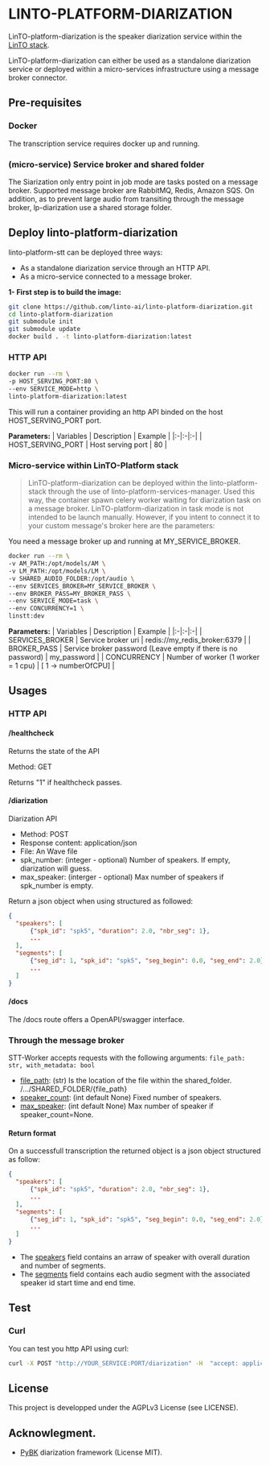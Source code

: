 # LINTO-PLATFORM-DIARIZATION
LinTO-platform-diarization is the speaker diarization service within the [LinTO stack](https://github.com/linto-ai/linto-platform-stack).

LinTO-platform-diarization can either be used as a standalone diarization service or deployed within a micro-services infrastructure using a message broker connector.

## Pre-requisites

### Docker
The transcription service requires docker up and running.

### (micro-service) Service broker and shared folder
The Siarization only entry point in job mode are tasks posted on a message broker. Supported message broker are RabbitMQ, Redis, Amazon SQS.
On addition, as to prevent large audio from transiting through the message broker, lp-diarization use a shared storage folder.

## Deploy linto-platform-diarization
linto-platform-stt can be deployed three ways:
* As a standalone diarization service through an HTTP API.
* As a micro-service connected to a message broker.

**1- First step is to build the image:**

```bash
git clone https://github.com/linto-ai/linto-platform-diarization.git
cd linto-platform-diarization
git submodule init
git submodule update
docker build . -t linto-platform-diarization:latest
```

### HTTP API

```bash
docker run --rm \
-p HOST_SERVING_PORT:80 \
--env SERVICE_MODE=http \
linto-platform-diarization:latest
```

This will run a container providing an http API binded on the host HOST_SERVING_PORT port.

**Parameters:**
| Variables | Description | Example |
|:-|:-|:-|
| HOST_SERVING_PORT | Host serving port | 80 |

### Micro-service within LinTO-Platform stack
>LinTO-platform-diarization can be deployed within the linto-platform-stack through the use of linto-platform-services-manager. Used this way, the container spawn celery worker waiting for diarization task on a message broker.
>LinTO-platform-diarization in task mode is not intended to be launch manually.
>However, if you intent to connect it to your custom message's broker here are the parameters:

You need a message broker up and running at MY_SERVICE_BROKER.

```bash
docker run --rm \
-v AM_PATH:/opt/models/AM \
-v LM_PATH:/opt/models/LM \
-v SHARED_AUDIO_FOLDER:/opt/audio \
--env SERVICES_BROKER=MY_SERVICE_BROKER \
--env BROKER_PASS=MY_BROKER_PASS \
--env SERVICE_MODE=task \
--env CONCURRENCY=1 \
linstt:dev
```

**Parameters:**
| Variables | Description | Example |
|:-|:-|:-|
| SERVICES_BROKER | Service broker uri | redis://my_redis_broker:6379 |
| BROKER_PASS | Service broker password (Leave empty if there is no password) | my_password |
| CONCURRENCY | Number of worker (1 worker = 1 cpu) | [ 1 -> numberOfCPU] |

## Usages

### HTTP API

#### /healthcheck

Returns the state of the API

Method: GET

Returns "1" if healthcheck passes.

#### /diarization

Diarization API

* Method: POST
* Response content: application/json
* File: An Wave file
* spk_number: (integer - optional) Number of speakers. If empty, diarization will guess.
* max_speaker: (interger - optional) Max number of speakers if spk_number is empty. 

Return a json object when using structured as followed:
```json
{
  "speakers": [
      {"spk_id": "spk5", "duration": 2.0, "nbr_seg": 1},
      ...
  ],
  "segments": [
      {"seg_id": 1, "spk_id": "spk5", "seg_begin": 0.0, "seg_end": 2.0},
      ...
  ]
}
```

#### /docs
The /docs route offers a OpenAPI/swagger interface. 

### Through the message broker

STT-Worker accepts requests with the following arguments:
```file_path: str, with_metadata: bool```

* <ins>file_path</ins>: (str) Is the location of the file within the shared_folder. /.../SHARED_FOLDER/{file_path}
* <ins>speaker_count</ins>: (int default None) Fixed number of speakers.
* <ins>max_speaker</ins>: (int default None) Max number of speaker if speaker_count=None. 

#### Return format
On a successfull transcription the returned object is a json object structured as follow:
```json
{
  "speakers": [
      {"spk_id": "spk5", "duration": 2.0, "nbr_seg": 1},
      ...
  ],
  "segments": [
      {"seg_id": 1, "spk_id": "spk5", "seg_begin": 0.0, "seg_end": 2.0},
      ...
  ]
}
```

* The <ins>speakers</ins> field contains an arraw of speaker with overall duration and number of segments.
* The <ins>segments</ins> field contains each audio segment with the associated speaker id start time and end time.

## Test
### Curl
You can test you http API using curl:
```bash 
curl -X POST "http://YOUR_SERVICE:PORT/diarization" -H  "accept: application/json" -H  "Content-Type: multipart/form-data" -F "file=@YOUR_FILE.wav;type=audio/x-wav" -F "spk_number=NUMBER_OF_SPEAKERS"
```

## License
This project is developped under the AGPLv3 License (see LICENSE).

## Acknowlegment.

* [PyBK](https://github.com/josepatino/pyBK) diarization framework (License MIT).
